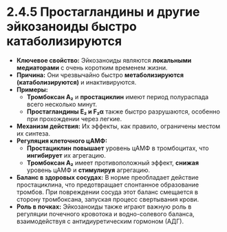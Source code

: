 # 2.4.5 Простагландины и другие эйкозаноиды быстро катаболизируются

*   **Ключевое свойство:** Эйкозаноиды являются **локальными медиаторами** с очень коротким временем жизни.
*   **Причина:** Они чрезвычайно быстро **метаболизируются (катаболизируются)** и инактивируются.
*   **Примеры:**
    *   **Тромбоксан A₂** и **простациклин** имеют период полураспада всего несколько минут.
    *   **Простагландины E₂ и F₂α** также быстро разрушаются, особенно при прохождении через легкие.
*   **Механизм действия:** Их эффекты, как правило, ограничены местом их синтеза.
*   **Регуляция клеточного цАМФ:**
    *   **Простациклин** **повышает** уровень цАМФ в тромбоцитах, что **ингибирует** их агрегацию.
    *   **Тромбоксан A₂** имеет противоположный эффект, **снижая** уровень цАМФ и **стимулируя** агрегацию.
*   **Баланс в здоровых сосудах:** В норме преобладает действие простациклина, что предотвращает спонтанное образование тромбов. При повреждении сосуда этот баланс смещается в сторону тромбоксана, запуская процесс свертывания крови.
*   **Роль в почках:** Эйкозаноиды также играют важную роль в регуляции почечного кровотока и водно-солевого баланса, взаимодействуя с антидиуретическим гормоном (АДГ).
